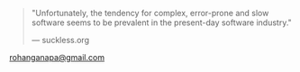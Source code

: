 > "Unfortunately, the tendency for complex, error-prone and slow software seems to be prevalent in the present-day software industry."
> 
> — suckless.org

rohanganapa@gmail.com
